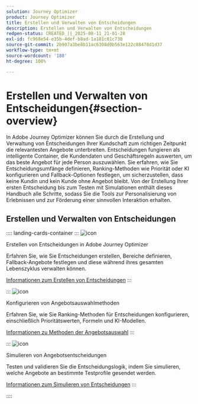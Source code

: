 ```yaml
---
solution: Journey Optimizer
product: Journey Optimizer
title: Erstellen und Verwalten von Entscheidungen
description: Erstellen und Verwalten von Entscheidungen
redpen-status: CREATED_||_2025-08-11_21-01-28
exl-id: fc968e54-e35b-4def-b8ad-1a181c81c738
source-git-commit: 2b907a3be8b11ac6308d0b563e122c88478d1d37
workflow-type: tm+mt
source-wordcount: '188'
ht-degree: 100%

---
```


# Erstellen und Verwalten von Entscheidungen{#section-overview}

In Adobe Journey Optimizer können Sie durch die Erstellung und Verwaltung von Entscheidungen Ihrer Kundschaft zum richtigen Zeitpunkt die relevantesten Angebote unterbreiten. Entscheidungen fungieren als intelligente Container, die Kundendaten und Geschäftsregeln auswerten, um das beste Angebot für jede Person auszuwählen. Sie erfahren, wie Sie Entscheidungsumfänge definieren, Ranking-Methoden wie Priorität oder KI konfigurieren und Fallback-Optionen festlegen, um sicherzustellen, dass keine Kundin und kein Kunde ohne Angebot bleibt. Von der Erstellung Ihrer ersten Entscheidung bis zum Testen mit Simulationen enthält dieses Handbuch alle Schritte, sodass Sie die Tools zur Personalisierung von Erlebnissen und zur Förderung einer sinnvollen Interaktion erhalten.

## Erstellen und Verwalten von Entscheidungen

:::: landing-cards-container
:::
![icon](https://cdn.experienceleague.adobe.com/icons/circle-play.svg?lang=de)

Erstellen von Entscheidungen in Adobe Journey Optimizer

Erfahren Sie, wie Sie Entscheidungen erstellen, Bereiche definieren, Fallback-Angebote festlegen und diese während ihres gesamten Lebenszyklus verwalten können.

[Informationen zum Erstellen von Entscheidungen](../using/offers/offer-activities/create-offer-activities.md)
:::

:::
![icon](https://cdn.experienceleague.adobe.com/icons/gear.svg?lang=de)

Konfigurieren von Angebotsauswahlmethoden

Erfahren Sie, wie Sie Ranking-Methoden für Entscheidungen konfigurieren, einschließlich Prioritätswerten, Formeln und KI-Modellen.

[Informationen zu Methoden der Angebotsauswahl](../using/offers/offer-activities/configure-offer-selection.md)
:::

:::
![icon](https://cdn.experienceleague.adobe.com/icons/code-branch.svg?lang=de)

Simulieren von Angebotsentscheidungen

Testen und validieren Sie die Entscheidungslogik, indem Sie simulieren, welche Angebote an bestimmte Testprofile gesendet werden.

[Informationen zum Simulieren von Entscheidungen](../using/offers/offer-activities/simulation.md)
:::

::::
